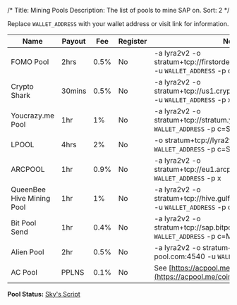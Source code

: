 /*
Title: Mining Pools
Description: The list of pools to mine SAP on.
Sort: 2
*/

Replace `WALLET_ADDRESS` with your wallet address or visit link for information.

| Name | Payout | Fee | Register | Notes |
| --- | --- | --- | --- | --- |
| FOMO Pool | 2hrs | 0.5% | No | -a lyra2v2 -o stratum+tcp://firstordermineroutlook.com:4533 -u `WALLET_ADDRESS`  -p c=Sap |
| Crypto Shark | 30mins | 0.5% | No | -a lyra2v2 -o stratum+tcp://us1.cryptosharkspool.com:3032 -u `WALLET_ADDRESS` -p x |
| Youcrazy.me Pool | 1hr | 1% | No | -a lyra2v2 -o stratum+tcp://stratum.youcrazy.me:4533 -u `WALLET_ADDRESS` -p c=SAP |
| LPOOL | 4hrs | 2% | No | -o stratum+tcp://lyra2v2.lpool.name:12058 -u `WALLET_ADDRESS` -p c=SAP |
| ARCPOOL | 1hr | 0.9% | No | -a lyra2v2 -o stratum+tcp://eu1.arcpool.com:1307 -u `WALLET_ADDRESS` -p x |
| QueenBee Hive Mining Pool | 1hr | 1% | No | -a lyra2v2 -o stratum+tcp://hive.gulfcoastmining.com:4530 -u `WALLET_ADDRESS` -p c=SAP |
| Bit Pool Send | 1hr | 0.4% | No | -a lyra2v2 -o stratum+tcp://sap.bitpoolsend.com:10001 -u `WALLET_ADDRESS` -p c=Methuselah |
| Alien Pool | 2hr | 0.5% | No | -a lyra2v2 -o stratum+tcp://alien-mining-pool.com:4540 -u `WALLET_ADDRESS` -p c=SAP |
| AC Pool | PPLNS | 0.1% | No | See [https://acpool.me/coin/methuselah](https://acpool.me/coin/methuselah) |


__Pool Status:__ [Sky's Script](http://int.youcrazy.me/poolcheck.php)
